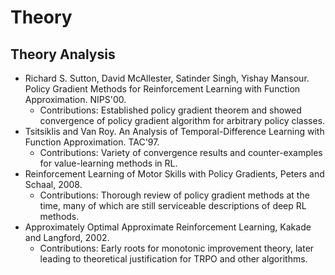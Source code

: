 # Theory

## Theory Analysis
- Richard S. Sutton, David McAllester, Satinder Singh, Yishay Mansour. Policy Gradient Methods for Reinforcement Learning with Function Approximation. NIPS'00.
	- Contributions: Established policy gradient theorem and showed convergence of policy gradient algorithm for arbitrary policy classes.
- Tsitsiklis and Van Roy. An Analysis of Temporal-Difference Learning with Function Approximation. TAC'97.
	- Contributions: Variety of convergence results and counter-examples for value-learning methods in RL.
- Reinforcement Learning of Motor Skills with Policy Gradients, Peters and Schaal, 2008. 
	- Contributions: Thorough review of policy gradient methods at the time, many of which are still serviceable descriptions of deep RL methods.
- Approximately Optimal Approximate Reinforcement Learning, Kakade and Langford, 2002.
	- Contributions: Early roots for monotonic improvement theory, later leading to theoretical justification for TRPO and other algorithms.
